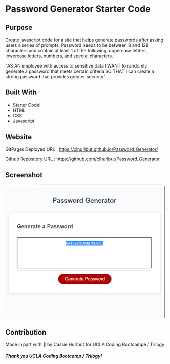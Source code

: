 # Password Generator Starter Code

## Purpose
Create javascript code for a site that helps generate passwords after asking users a series of prompts. Password needs to be between 8 and 128 characters and contain at least 1 of the following; uppercase letters, lowercase letters, numbers, and special characters. 

"AS AN employee with access to sensitive data
I WANT to randomly generate a password that meets certain criteria
SO THAT I can create a strong password that provides greater security"

## Built With
* Starter Code!
* HTML
* CSS
* Javascript 

## Website

GitPages Deployed URL : https://clhurlbut.github.io/Password_Generator/

Github Repository URL : https://github.com/clhurlbut/Password_Generator

## Screenshot

![](/assets/screenshot.png?raw=true "Screenshot of Deployed Gitpage")


## Contribution
Made in part with :potato: by Cassie Hurlbut for UCLA Coding Bootcampe / Trilogy 

##### Thank you UCLA Coding Bootcamp / Trilogy! 

